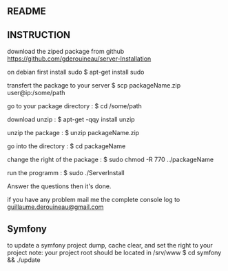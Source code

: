 
## README


## INSTRUCTION

download the ziped package from github https://github.com/gderouineau/server-Installation

on debian first install sudo
 $ apt-get install sudo

transfert the package to your server
 $ scp packageName.zip user@ip:/some/path

go to your package directory :
 $ cd /some/path

download unzip :
 $ apt-get -qqy install unzip

unzip the package :
 $ unzip packageName.zip

go into the directory :
 $ cd packageName

change the right of the package :
 $ sudo chmod -R 770 ../packageName

run the programm :
 $ sudo ./ServerInstall

Answer the questions then it's done.

if you have any problem mail me the complete console log to guillaume.derouineau@gmail.com

## Symfony

to update a symfony project dump, cache clear, and set the right to your project
note: your project root should be located in /srv/www
 $ cd symfony && ./update


